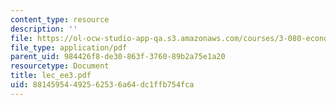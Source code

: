 ```yaml
---
content_type: resource
description: ''
file: https://ol-ocw-studio-app-qa.s3.amazonaws.com/courses/3-080-economic-environmental-issues-in-materials-selection-fall-2005/88145954492562536a64dc1ffb754fca_lec_ee3.pdf
file_type: application/pdf
parent_uid: 984426f8-de30-863f-3760-89b2a75e1a20
resourcetype: Document
title: lec_ee3.pdf
uid: 88145954-4925-6253-6a64-dc1ffb754fca
---
```

